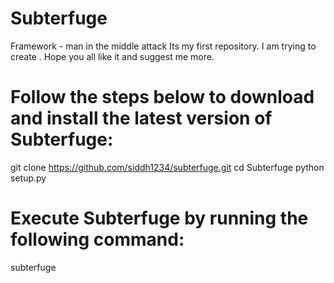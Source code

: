 # Subterfuge
Framework - man in the middle attack
Its my first repository. I am trying to create .
Hope you all like it and suggest me more.
# Follow the steps below to download and install the latest version of Subterfuge:

git clone https://github.com/siddh1234/subterfuge.git
cd Subterfuge
python setup.py

# Execute Subterfuge by running the following command:

subterfuge
